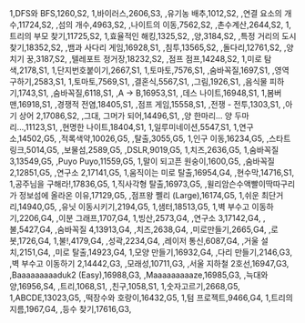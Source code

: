 1,DFS와 BFS,1260,S2,
1,바이러스,2606,S3,
,유기농 배추,1012,S2,
,연결 요소의 개수,11724,S2,
,섬의 개수,4963,S2,
,나이트의 이동,7562,S2,
,촌수계산,2644,S2,
1,트리의 부모 찾기,11725,S2,
1,효율적인 해킹,1325,S2,
,양,3184,S2,
,특정 거리의 도시 찾기,18352,S2,
,뱀과 사다리 게임,16928,S1,
,침투,13565,S2,
,돌다리,12761,S2,
,양치기 꿍,3187,S2,
,텔레포트 정거장,18232,S2,
,점프 점프,14248,S2,
1,미로 탐색,2178,S1,
1,단지번호붙이기,2667,S1,
1,토마토,7576,S1,
,숨바꼭질,1697,S1,
,영역 구하기,2583,S1,
1,토마토,7569,S1,
,결혼식,5567,S1,
,그림,1926,S1,
,음식물 피하기,1743,S1,
,숨바꼭질,6118,S1,
,A → B,16953,S1,
,데스 나이트,16948,S1,
1,봄버맨,16918,S1,
,경쟁적 전염,18405,S1,
,점프 게임,15558,S1,
,전쟁 - 전투,1303,S1,
,아기 상어 2,17086,S2,
,그대, 그머가 되어,14496,S1,
,양 한마리... 양 두마리...,11123,S1,
,현명한 나이트,18404,S1,
1,일루미네이션,5547,S1,
1,연구소,14502,G5,
,적록색약,10026,G5,
,탈출,3055,G5,
1,인구 이동,16234,G5,
,스타트링크,5014,G5,
,보물섬,2589,G5,
,DSLR,9019,G5,
1,치즈,2636,G5,
1,숨바꼭질 3,13549,G5,
,Puyo Puyo,11559,G5,
1,말이 되고픈 원숭이,1600,G5,
,숨바꼭질 2,12851,G5,
,연구소 2,17141,G5,
1,움직이는 미로 탈출,16954,G4,
,현수막,14716,S1,
1,공주님을 구해라!,17836,G5,
1,직사각형 탈출,16973,G5,
,윌리암슨수액빨이딱따구리가 정보섬에 올라온 이유,17129,G5,
,점프왕 쩰리 (Large),16174,G5,
1,쉬운 최단거리,14940,G5,
,유닛 이동시키기,2194,G5,
1,샘터,18513,G5,
1,벽 부수고 이동하기,2206,G4,
,이분 그래프,1707,G4,
1,빙산,2573,G4,
,연구소 3,17142,G4,
,불,5427,G4,
,숨바꼭질 4,13913,G4,
,치즈,2638,G4,
,미로만들기,2665,G4,
,로봇,1726,G4,
1,불!,4179,G4,
,성곽,2234,G4,
,레이저 통신,6087,G4,
,거울 설치,2151,G4,
,미로 탈출,14923,G4,
1,모양 만들기,16932,G4,
,다리 만들기,2146,G3,
,벽 부수고 이동하기 2,14442,G3,
,모래성,10711,G3,
,서울 지하철 2호선,16947,G3,
,Baaaaaaaaaduk2 (Easy),16988,G3,
,Maaaaaaaaaze,16985,G3,
,늑대와 양,16956,S4,
,트리,1068,S1,
,친구,1058,S1,
1,숫자고르기,2668,G5,
1,ABCDE,13023,G5,
,떡장수와 호랑이,16432,G5,
1,텀 프로젝트,9466,G4,
1,트리의 지름,1967,G4,
,등수 찾기,17616,G3,
